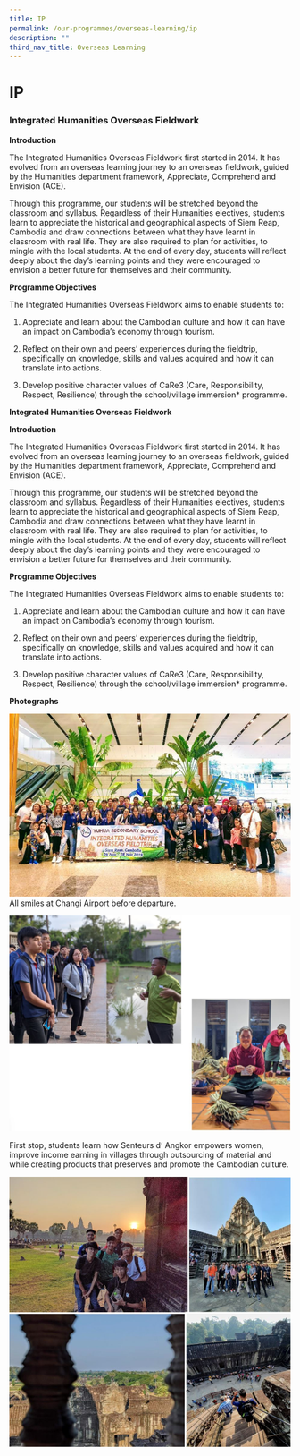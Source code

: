 ```yaml
---
title: IP
permalink: /our-programmes/overseas-learning/ip
description: ""
third_nav_title: Overseas Learning
---
```

# **IP**

### Integrated Humanities Overseas Fieldwork

**Introduction**

The Integrated Humanities Overseas Fieldwork first started in 2014. It has evolved from an overseas learning journey to an overseas fieldwork, guided by the Humanities department framework, Appreciate, Comprehend and Envision (ACE).

Through this programme, our students will be stretched beyond the classroom and syllabus. Regardless of their Humanities electives, students learn to appreciate the historical and geographical aspects of Siem Reap, Cambodia and draw connections between what they have learnt in classroom with real life. They are also required to plan for activities, to mingle with the local students. At the end of every day, students will reflect deeply about the day’s learning points and they were encouraged to envision a better future for themselves and their community.

**Programme Objectives**

The Integrated Humanities Overseas Fieldwork aims to enable students to:

1. Appreciate and learn about the Cambodian culture and how it can have an impact on Cambodia’s economy through tourism.

2. Reflect on their own and peers’ experiences during the fieldtrip, specifically on knowledge, skills and values acquired and how it can translate into actions.  

3. Develop positive character values of CaRe3 (Care, Responsibility, Respect, Resilience) through the school/village immersion\* programme.

**Integrated Humanities Overseas Fieldwork**

**Introduction**

  

The Integrated Humanities Overseas Fieldwork first started in 2014. It has evolved from an overseas learning journey to an overseas fieldwork, guided by the Humanities department framework, Appreciate, Comprehend and Envision (ACE). 

  

Through this programme, our students will be stretched beyond the classroom and syllabus. Regardless of their Humanities electives, students learn to appreciate the historical and geographical aspects of Siem Reap, Cambodia and draw connections between what they have learnt in classroom with real life. They are also required to plan for activities, to mingle with the local students. At the end of every day, students will reflect deeply about the day’s learning points and they were encouraged to envision a better future for themselves and their community.

**Programme Objectives**

The Integrated Humanities Overseas Fieldwork aims to enable students to:

1. Appreciate and learn about the Cambodian culture and how it can have an impact on Cambodia’s economy through tourism.

2. Reflect on their own and peers’ experiences during the fieldtrip, specifically on knowledge, skills and values acquired and how it can translate into actions.  

3. Develop positive character values of CaRe3 (Care, Responsibility, Respect, Resilience) through the school/village immersion\* programme.

**Photographs**

![](/images/Picture1.png)
All smiles at Changi Airport before departure.

![](/images/Picture2.png)

First stop, students learn how Senteurs d’ Angkor empowers women, improve income earning in villages through outsourcing of material and while creating products that preserves and promote the Cambodian culture.

![](/images/Picture3.png)